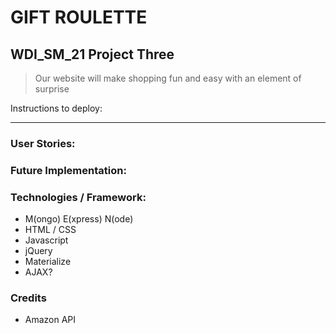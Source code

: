 # GIFT ROULETTE
## WDI_SM_21 Project Three

> Our website will make shopping fun and easy with an element of surprise 

Instructions to deploy:

---
### User Stories:


### Future Implementation:


### Technologies / Framework:
- M(ongo) E(xpress) N(ode)
- HTML / CSS
- Javascript
- jQuery
- Materialize
- AJAX?

### Credits
- Amazon API
